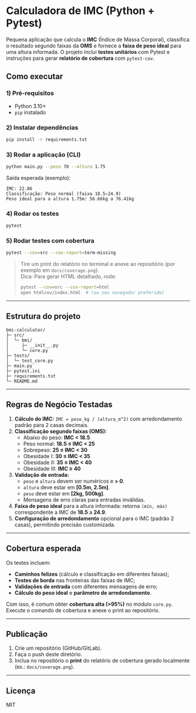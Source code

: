 
# Calculadora de IMC (Python + Pytest)

Pequena aplicação que calcula o **IMC** (Índice de Massa Corporal), classifica o resultado segundo faixas da **OMS** e fornece a **faixa de peso ideal** para uma altura informada. O projeto inclui **testes unitários** com Pytest e instruções para gerar **relatório de cobertura** com `pytest-cov`.

## Como executar

### 1) Pré-requisitos
- Python 3.10+
- `pip` instalado

### 2) Instalar dependências
```bash
pip install -r requirements.txt
```

### 3) Rodar a aplicação (CLI)
```bash
python main.py --peso 70 --altura 1.75
```
Saída esperada (exemplo):
```
IMC: 22.86
Classificação: Peso normal (faixa 18.5–24.9)
Peso ideal para a altura 1.75m: 56.66kg a 76.41kg
```

### 4) Rodar os testes
```bash
pytest
```

### 5) Rodar testes **com cobertura**
```bash
pytest --cov=src --cov-report=term-missing
```
> Tire um print do relatório no terminal e anexe ao repositório (por exemplo em `docs/coverage.png`).  
> Dica: Para gerar HTML detalhado, rode:  
> ```bash
> pytest --cov=src --cov-report=html
> open htmlcov/index.html  # (ou seu navegador preferido)
> ```

---

## Estrutura do projeto
```
bmi-calculator/
├─ src/
│  └─ bmi/
│     ├─ __init__.py
│     └─ core.py
├─ tests/
│  └─ test_core.py
├─ main.py
├─ pytest.ini
├─ requirements.txt
└─ README.md
```

---

## Regras de Negócio Testadas

1. **Cálculo do IMC:** `IMC = peso_kg / (altura_m^2)` com arredondamento padrão para 2 casas decimais.  
2. **Classificação segundo faixas (OMS):**
   - Abaixo do peso: **IMC < 18.5**
   - Peso normal: **18.5 ≤ IMC < 25**
   - Sobrepeso: **25 ≤ IMC < 30**
   - Obesidade I: **30 ≤ IMC < 35**
   - Obesidade II: **35 ≤ IMC < 40**
   - Obesidade III: **IMC ≥ 40**
3. **Validação de entrada:**
   - `peso` e `altura` devem ser numéricos e **> 0**.
   - `altura` deve estar em **[0.5m, 2.5m]**.
   - `peso` deve estar em **[2kg, 500kg]**.
   - Mensagens de erro claras para entradas inválidas.
4. **Faixa de peso ideal** para a altura informada: retorna `(mín, máx)` correspondente a IMC de **18.5** a **24.9**.
5. **Configuração de arredondamento** opcional para o IMC (padrão 2 casas), permitindo precisão customizada.

---

## Cobertura esperada
Os testes incluem:
- **Caminhos felizes** (cálculo e classificação em diferentes faixas);
- **Testes de borda** nas fronteiras das faixas de IMC;
- **Validações de entrada** com diferentes mensagens de erro;
- **Cálculo do peso ideal** e **parâmetro de arredondamento**.

Com isso, é comum obter **cobertura alta (>95%)** no módulo `core.py`. Execute o comando de cobertura e anexe o print ao repositório.

---

## Publicação
1. Crie um repositório (GitHub/GitLab).
2. Faça o push deste diretório.
3. Inclua no repositório o **print** do relatório de cobertura gerado localmente (ex.: `docs/coverage.png`).

---

## Licença
MIT
